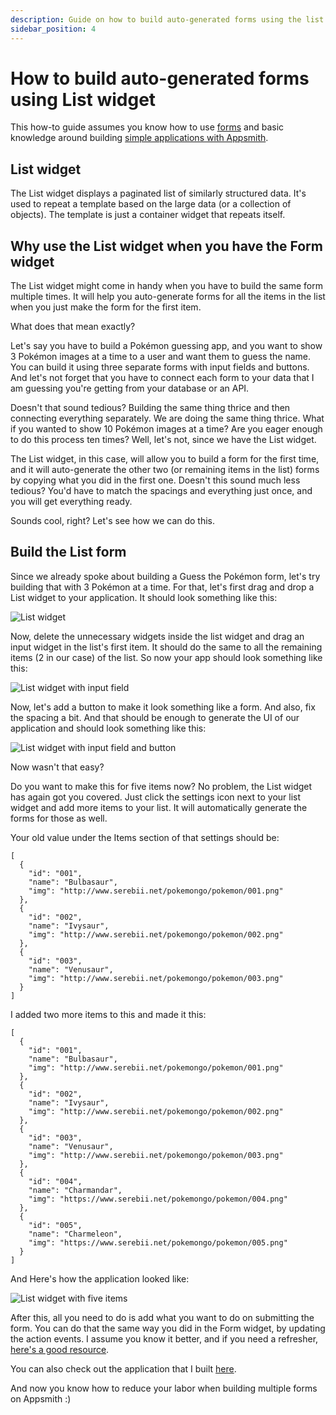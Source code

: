 ```yaml
---
description: Guide on how to build auto-generated forms using the list widget
sidebar_position: 4
---
```


# How to build auto-generated forms using List widget

This how-to guide assumes you know how to use [forms](/reference/widgets/form.md) and basic knowledge around building [simple applications with Appsmith](https://docs.appsmith.com/).

## List widget

The List widget displays a paginated list of similarly structured data. It's used to repeat a template based on the large data (or a collection of objects). The template is just a container widget that repeats itself.

## Why use the List widget when you have the Form widget

The List widget might come in handy when you have to build the same form multiple times. It will help you auto-generate forms for all the items in the list when you just make the form for the first item.

What does that mean exactly?

Let's say you have to build a Pokémon guessing app, and you want to show 3 Pokémon images at a time to a user and want them to guess the name. You can build it using three separate forms with input fields and buttons. And let's not forget that you have to connect each form to your data that I am guessing you're getting from your database or an API.

Doesn't that sound tedious? Building the same thing thrice and then connecting everything separately. We are doing the same thing thrice. What if you wanted to show 10 Pokémon images at a time? Are you eager enough to do this process ten times? Well, let's not, since we have the List widget.

The List widget, in this case, will allow you to build a form for the first time, and it will auto-generate the other two (or remaining items in the list) forms by copying what you did in the first one. Doesn't this sound much less tedious? You'd have to match the spacings and everything just once, and you will get everything ready.

Sounds cool, right? Let's see how we can do this.

## Build the List form

Since we already spoke about building a Guess the Pokémon form, let's try building that with 3 Pokémon at a time. For that, let's first drag and drop a List widget to your application. It should look something like this:

![List widget](/img/build-list-form-1.png)

Now, delete the unnecessary widgets inside the list widget and drag an input widget in the list's first item. It should do the same to all the remaining items (2 in our case) of the list. So now your app should look something like this:

![List widget with input field](/img/build-list-form-2.png)

Now, let's add a button to make it look something like a form. And also, fix the spacing a bit. And that should be enough to generate the UI of our application and should look something like this:

![List widget with input field and button](/img/build-list-form-3.png)

Now wasn't that easy?

Do you want to make this for five items now? No problem, the List widget has again got you covered. Just click the settings icon next to your list widget and add more items to your list. It will automatically generate the forms for those as well.

Your old value under the Items section of that settings should be:

```
[
  {
    "id": "001",
    "name": "Bulbasaur",
    "img": "http://www.serebii.net/pokemongo/pokemon/001.png"
  },
  {
    "id": "002",
    "name": "Ivysaur",
    "img": "http://www.serebii.net/pokemongo/pokemon/002.png"
  },
  {
    "id": "003",
    "name": "Venusaur",
    "img": "http://www.serebii.net/pokemongo/pokemon/003.png"
  }
]
```

I added two more items to this and made it this:

```
[
  {
    "id": "001",
    "name": "Bulbasaur",
    "img": "http://www.serebii.net/pokemongo/pokemon/001.png"
  },
  {
    "id": "002",
    "name": "Ivysaur",
    "img": "http://www.serebii.net/pokemongo/pokemon/002.png"
  },
  {
    "id": "003",
    "name": "Venusaur",
    "img": "http://www.serebii.net/pokemongo/pokemon/003.png"
  },
  {
    "id": "004",
    "name": "Charmandar",
    "img": "https://www.serebii.net/pokemongo/pokemon/004.png"
  },
  {
    "id": "005",
    "name": "Charmeleon",
    "img": "https://www.serebii.net/pokemongo/pokemon/005.png"
  }
]
```

And Here's how the application looked like:

![List widget with five items](/img/build-list-form-4.png)

After this, all you need to do is add what you want to do on submitting the form. You can do that the same way you did in the Form widget, by updating the action events. I assume you know it better, and if you need a refresher, [here's a good resource](/reference/widgets/form.md).

You can also check out the application that I built [here](https://app.appsmith.com/applications/615a14b33a5bfe535012a5cf/pages/615a14b33a5bfe535012a5d1).

And now you know how to reduce your labor when building multiple forms on Appsmith :)
